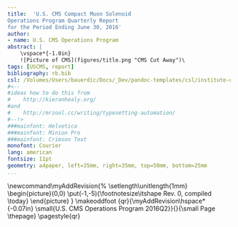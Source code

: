 ```yaml
---
title:  'U.S. CMS Compact Muon Solenoid
Operations Program Quarterly Report
for the Period Ending June 30, 2016'
author:
- name: U.S. CMS Operations Program
abstract: |
    \vspace*{-1.0in}
    ![Picture of CMS](figures/title.png "CMS Cut Away")\ 
tags: [USCMS, report]
bibliography: rb.bib
csl: /Volumes/Users/bauerdic/Docs/_Dev/pandoc-templates/csl/institute-of-physics-numeric.csl
#<--
#ideas how to do this from
#    http://kieranhealy.org/
#and
#    http://mrzool.cc/writing/typesetting-automation/
#--!>
###mainfont: Helvetica
###mainfont: Minion Pro
###mainfont: Crimson Text
monofont: Courier
lang: american
fontsize: 11pt
geometry: a4paper, left=35mm, right=35mm, top=50mm, bottom=25mm
...
```

\newcommand\myAddRevision{%
  \setlength\unitlength{1mm}
  \begin{picture}(0,0)
    \put(-1,-5){\footnotesize\itshape Rev. 0, compiled \today}
  \end{picture}
}
\makeoddfoot  {qr}{\myAddRevision\hspace*{-0.07in} \small{U.S. CMS Operations Program 2016Q2}}{}{\small Page \thepage}
\pagestyle{qr}

